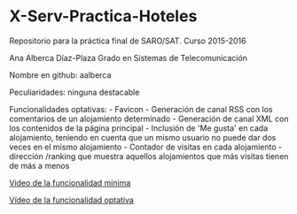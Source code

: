# X-Serv-Practica-Hoteles
Repositorio para la práctica final de SARO/SAT. Curso 2015-2016 

Ana Alberca Díaz-Plaza
Grado en Sistemas de Telecomunicación

Nombre en github: aalberca

Peculiaridades: ninguna destacable

Funcionalidades optativas:
	- Favicon
	- Generación de canal RSS con los comentarios de un alojamiento determinado
	- Generación de canal XML con los contenidos de la página principal
	- Inclusión de 'Me gusta' en cada alojamiento, teniendo en cuenta que un mismo usuario no puede dar dos veces en el mismo alojamiento
	- Contador de visitas en cada alojamiento
	- dirección /ranking que muestra aquellos alojamientos que más visitas tienen de más a menos

[Video de la funcionalidad mínima](https://youtu.be/8rLEfExawCs)

[Vídeo de la funcionalidad optativa](https://youtu.be/7I0ljutczjM)
